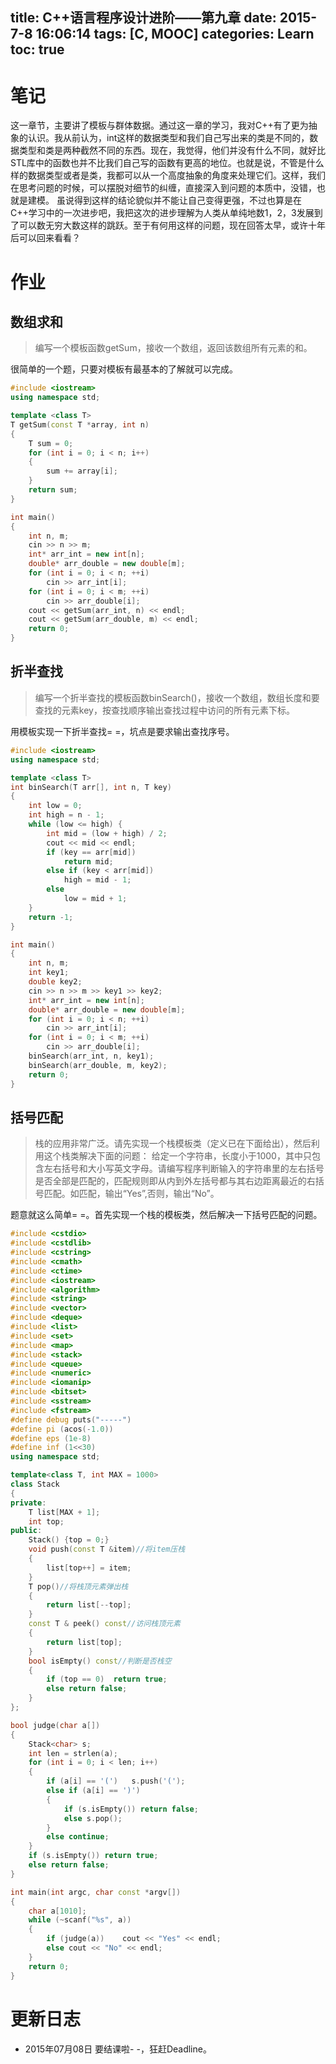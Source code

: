 title: C++语言程序设计进阶——第九章
date: 2015-7-8 16:06:14
tags: [C, MOOC]
categories: Learn
toc: true
---
# 笔记
这一章节，主要讲了模板与群体数据。通过这一章的学习，我对C++有了更为抽象的认识。我从前认为，int这样的数据类型和我们自己写出来的类是不同的，数据类型和类是两种截然不同的东西。现在，我觉得，他们并没有什么不同，就好比STL库中的函数也并不比我们自己写的函数有更高的地位。也就是说，不管是什么样的数据类型或者是类，我都可以从一个高度抽象的角度来处理它们。这样，我们在思考问题的时候，可以摆脱对细节的纠缠，直接深入到问题的本质中，没错，也就是建模。
虽说得到这样的结论貌似并不能让自己变得更强，不过也算是在C++学习中的一次进步吧，我把这次的进步理解为人类从单纯地数1，2，3发展到了可以数无穷大数这样的跳跃。至于有何用这样的问题，现在回答太早，或许十年后可以回来看看？

<!-- more -->

# 作业
## 数组求和
> 编写一个模板函数getSum，接收一个数组，返回该数组所有元素的和。

很简单的一个题，只要对模板有最基本的了解就可以完成。

```cpp
#include <iostream>
using namespace std;

template <class T>
T getSum(const T *array, int n)
{
    T sum = 0;
    for (int i = 0; i < n; i++)
    {
        sum += array[i];
    }
    return sum;
}

int main()
{
    int n, m;
    cin >> n >> m;
    int* arr_int = new int[n];
    double* arr_double = new double[m];
    for (int i = 0; i < n; ++i)
        cin >> arr_int[i];
    for (int i = 0; i < m; ++i)
        cin >> arr_double[i];
    cout << getSum(arr_int, n) << endl;
    cout << getSum(arr_double, m) << endl;
    return 0;
}
```

## 折半查找
> 编写一个折半查找的模板函数binSearch()，接收一个数组，数组长度和要查找的元素key，按查找顺序输出查找过程中访问的所有元素下标。

用模板实现一下折半查找= =，坑点是要求输出查找序号。

```cpp
#include <iostream>
using namespace std;

template <class T>
int binSearch(T arr[], int n, T key)
{
    int low = 0;
    int high = n - 1;
    while (low <= high) {
        int mid = (low + high) / 2;
        cout << mid << endl;
        if (key == arr[mid])
            return mid;
        else if (key < arr[mid])
            high = mid - 1;
        else
            low = mid + 1;
    }
    return -1;
}

int main()
{
    int n, m;
    int key1;
    double key2;
    cin >> n >> m >> key1 >> key2;
    int* arr_int = new int[n];
    double* arr_double = new double[m];
    for (int i = 0; i < n; ++i)
        cin >> arr_int[i];
    for (int i = 0; i < m; ++i)
        cin >> arr_double[i];
    binSearch(arr_int, n, key1);
    binSearch(arr_double, m, key2);
    return 0;
}
```

## 括号匹配
> 栈的应用非常广泛。请先实现一个栈模板类（定义已在下面给出），然后利用这个栈类解决下面的问题：
> 给定一个字符串，长度小于1000，其中只包含左右括号和大小写英文字母。请编写程序判断输入的字符串里的左右括号是否全部是匹配的，匹配规则即从内到外左括号都与其右边距离最近的右括号匹配。如匹配，输出“Yes”,否则，输出“No”。

题意就这么简单= =。首先实现一个栈的模板类，然后解决一下括号匹配的问题。

```cpp
#include <cstdio>
#include <cstdlib>
#include <cstring>
#include <cmath>
#include <ctime>
#include <iostream>
#include <algorithm>
#include <string>
#include <vector>
#include <deque>
#include <list>
#include <set>
#include <map>
#include <stack>
#include <queue>
#include <numeric>
#include <iomanip>
#include <bitset>
#include <sstream>
#include <fstream>
#define debug puts("-----")
#define pi (acos(-1.0))
#define eps (1e-8)
#define inf (1<<30)
using namespace std;

template<class T, int MAX = 1000>
class Stack
{
private:
    T list[MAX + 1];
    int top;
public:
    Stack() {top = 0;}
    void push(const T &item)//将item压栈
    {
        list[top++] = item;
    }
    T pop()//将栈顶元素弹出栈
    {
        return list[--top];
    }
    const T & peek() const//访问栈顶元素
    {
        return list[top];
    }
    bool isEmpty() const//判断是否栈空
    {
        if (top == 0)  return true;
        else return false;
    }
};

bool judge(char a[])
{
    Stack<char> s;
    int len = strlen(a);
    for (int i = 0; i < len; i++)
    {
        if (a[i] == '(')   s.push('(');
        else if (a[i] == ')')
        {
            if (s.isEmpty()) return false;
            else s.pop();
        }
        else continue;
    }
    if (s.isEmpty()) return true;
    else return false;
}

int main(int argc, char const *argv[])
{
    char a[1010];
    while (~scanf("%s", a))
    {
        if (judge(a))    cout << "Yes" << endl;
        else cout << "No" << endl;
    }
    return 0;
}
```

# 更新日志
- 2015年07月08日 要结课啦- -，狂赶Deadline。